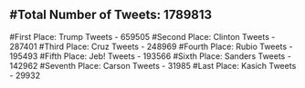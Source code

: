 #Total Number of Tweets: 1789813 
---
#First Place: Trump Tweets - 659505
#Second Place: Clinton Tweets - 287401
#Third Place: Cruz Tweets - 248969
#Fourth Place: Rubio Tweets - 195493
#Fifth Place: Jeb! Tweets - 193566
#Sixth Place: Sanders Tweets - 142962
#Seventh Place: Carson Tweets - 31985
#Last Place: Kasich Tweets - 29932
